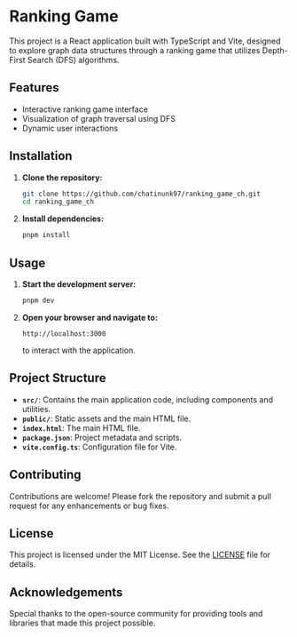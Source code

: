 
# Ranking Game

This project is a React application built with TypeScript and Vite, designed to explore graph data structures through a ranking game that utilizes Depth-First Search (DFS) algorithms.

## Features

- Interactive ranking game interface
- Visualization of graph traversal using DFS
- Dynamic user interactions

## Installation

1. **Clone the repository:**

   ```bash
   git clone https://github.com/chatinunk97/ranking_game_ch.git
   cd ranking_game_ch
   ```

2. **Install dependencies:**

   ```bash
   pnpm install
   ```

## Usage

1. **Start the development server:**

   ```bash
   pnpm dev
   ```

2. **Open your browser and navigate to:**

   ```
   http://localhost:3000
   ```

   to interact with the application.

## Project Structure

- **`src/`**: Contains the main application code, including components and utilities.
- **`public/`**: Static assets and the main HTML file.
- **`index.html`**: The main HTML file.
- **`package.json`**: Project metadata and scripts.
- **`vite.config.ts`**: Configuration file for Vite.

## Contributing

Contributions are welcome! Please fork the repository and submit a pull request for any enhancements or bug fixes.

## License

This project is licensed under the MIT License. See the [LICENSE](LICENSE) file for details.

## Acknowledgements

Special thanks to the open-source community for providing tools and libraries that made this project possible.
